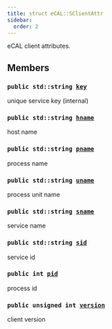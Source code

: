 ```yaml
---
title: struct eCAL::SClientAttr
sidebar:
  order: 2
---
```


eCAL client attributes.

## Members

### `public std::string `[`key`](#db/d72/structeCAL_1_1SClientAttr_1a8c72cc464f7eb37d2111b1dd5a65e0b4) 

unique service key (internal)

### `public std::string `[`hname`](#db/d72/structeCAL_1_1SClientAttr_1a25ba3a9659b2cdde33490f5c064931d9) 

host name

### `public std::string `[`pname`](#db/d72/structeCAL_1_1SClientAttr_1ae55bce1e301bcea42a70f8eb22a2a3db) 

process name

### `public std::string `[`uname`](#db/d72/structeCAL_1_1SClientAttr_1a41fec199d9dfed8281005f31b0353b43) 

process unit name

### `public std::string `[`sname`](#db/d72/structeCAL_1_1SClientAttr_1a8abd53e4a7105fbba13480440e6b4f3c) 

service name

### `public std::string `[`sid`](#db/d72/structeCAL_1_1SClientAttr_1a9b5913e61141f79f344c4496b50f2dd1) 

service id

### `public int `[`pid`](#db/d72/structeCAL_1_1SClientAttr_1a3d5c3b32aa5193a6eac749c6291f4a6f) 

process id

### `public unsigned int `[`version`](#db/d72/structeCAL_1_1SClientAttr_1a9d923d714d7979fc8eb57efc832d7538) 

client version

